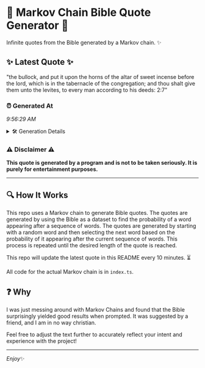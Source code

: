# 📖 Markov Chain Bible Quote Generator 📖

Infinite quotes from the Bible generated by a Markov chain. ✨

## ✨ Latest Quote ✨
"the bullock, and put it upon the horns of the altar of sweet incense before the lord, which is in the tabernacle of the congregation; and thou shalt give them unto the levites, to every man according to his deeds: 2:7"

### ⏰ Generated At
*9:56:29 AM*

<details>
    <summary>🛠️ Generation Details</summary>
    <p>
        <strong>🌱 Seed:</strong> the<br>
        <strong>🔄 Iterations:</strong> 40<br>
        <strong>📜 Context History:</strong><br>[ the ]: bullock,<br>[ the, bullock, ]: and<br>[ the, bullock,, and ]: put<br>[ the, bullock,, and, put ]: it<br>[ the, bullock,, and, put, it ]: upon<br>[ the, bullock,, and, put, it, upon ]: the<br>[ bullock,, and, put, it, upon, the ]: horns<br>[ and, put, it, upon, the, horns ]: of<br>[ put, it, upon, the, horns, of ]: the<br>[ it, upon, the, horns, of, the ]: altar<br>[ upon, the, horns, of, the, altar ]: of<br>[ the, horns, of, the, altar, of ]: sweet<br>[ horns, of, the, altar, of, sweet ]: incense<br>[ of, the, altar, of, sweet, incense ]: before<br>[ the, altar, of, sweet, incense, before ]: the<br>[ altar, of, sweet, incense, before, the ]: lord,<br>[ of, sweet, incense, before, the, lord, ]: which<br>[ sweet, incense, before, the, lord,, which ]: is<br>[ incense, before, the, lord,, which, is ]: in<br>[ before, the, lord,, which, is, in ]: the<br>[ the, lord,, which, is, in, the ]: tabernacle<br>[ lord,, which, is, in, the, tabernacle ]: of<br>[ which, is, in, the, tabernacle, of ]: the<br>[ is, in, the, tabernacle, of, the ]: congregation;<br>[ in, the, tabernacle, of, the, congregation; ]: and<br>[ the, tabernacle, of, the, congregation;, and ]: thou<br>[ tabernacle, of, the, congregation;, and, thou ]: shalt<br>[ of, the, congregation;, and, thou, shalt ]: give<br>[ the, congregation;, and, thou, shalt, give ]: them<br>[ congregation;, and, thou, shalt, give, them ]: unto<br>[ and, thou, shalt, give, them, unto ]: the<br>[ thou, shalt, give, them, unto, the ]: levites,<br>[ shalt, give, them, unto, the, levites, ]: to<br>[ give, them, unto, the, levites,, to ]: every<br>[ them, unto, the, levites,, to, every ]: man<br>[ unto, the, levites,, to, every, man ]: according<br>[ the, levites,, to, every, man, according ]: to<br>[ levites,, to, every, man, according, to ]: his<br>[ to, every, man, according, to, his ]: deeds:<br>[ every, man, according, to, his, deeds: ]: 2:7<br>
    </p>
</details>

### ⚠️ Disclaimer ⚠️
**This quote is generated by a program and is not to be taken seriously. It is purely for entertainment purposes.**

---

## 🔍 How It Works

This repo uses a Markov chain to generate Bible quotes. The quotes are generated by using the Bible as a dataset to find the probability of a word appearing after a sequence of words. The quotes are generated by starting with a random word and then selecting the next word based on the probability of it appearing after the current sequence of words. This process is repeated until the desired length of the quote is reached.

This repo will update the latest quote in this README every 10 minutes. ⏳

All code for the actual Markov chain is in `index.ts`.

## ❓ Why

I was just messing around with Markov Chains and found that the Bible surprisingly yielded good results when prompted. 
It was suggested by a friend, and I am in no way christian.

Feel free to adjust the text further to accurately reflect your intent and experience with the project!

---

*Enjoy*✨
